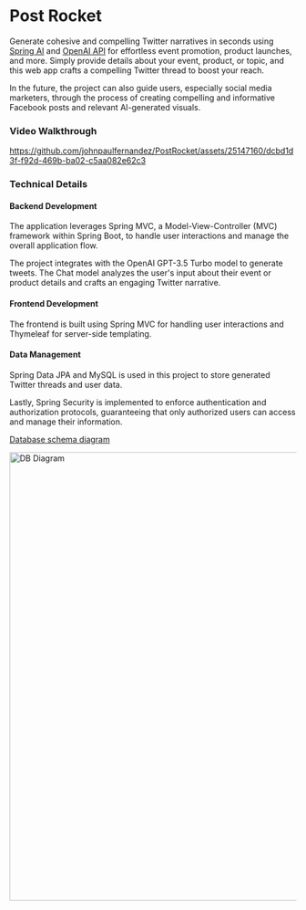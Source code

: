 # Post Rocket

Generate cohesive and compelling Twitter narratives in seconds using [Spring AI](https://docs.spring.io/spring-ai/reference/index.html) and [OpenAI API](https://openai.com/api/) for effortless event promotion, product launches, and more.
Simply provide details about your event, product, or topic, and this web app crafts a compelling Twitter thread to boost your reach.

In the future, the project can also guide users, especially social media marketers, through the process of creating compelling and informative Facebook posts and relevant AI-generated visuals.

### Video Walkthrough


https://github.com/johnpaulfernandez/PostRocket/assets/25147160/dcbd1d3f-f92d-469b-ba02-c5aa082e62c3


### Technical Details

#### Backend Development

The application leverages Spring MVC, a Model-View-Controller (MVC) framework within Spring Boot, to handle user interactions and manage the overall application flow.

The project integrates with the OpenAI GPT-3.5 Turbo model to generate tweets.
The Chat model analyzes the user's input about their event or product details and crafts an engaging Twitter narrative.

#### Frontend Development
The frontend is built using Spring MVC for handling user interactions and Thymeleaf for server-side templating.

#### Data Management

Spring Data JPA and MySQL is used in this project to store generated Twitter threads and user data.

Lastly, Spring Security is implemented to enforce authentication and authorization protocols, guaranteeing that only authorized users can access and manage their information.


<ins>Database schema diagram</ins>

<img width="786" alt="DB Diagram" src="https://github.com/johnpaulfernandez/PostRocket/assets/25147160/7d338bb0-a86a-40a7-9478-534abd1ece74">

